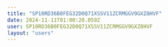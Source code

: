 ```yaml
---
title: "SP10RD36B0FEG32D0Q71XSSV11ZCRMGGV9GXZ8HVF"
date: 2024-11-11T01:00:20.059Z
user: SP10RD36B0FEG32D0Q71XSSV11ZCRMGGV9GXZ8HVF
layout: "users"
---
```

    
